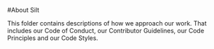 #About Silt

This folder contains descriptions of how we approach our work. That includes our Code of Conduct, our Contributor Guidelines, our Code Principles and our Code Styles. 
